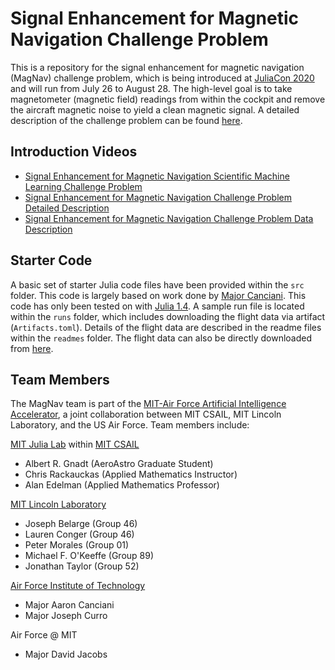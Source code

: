 # Signal Enhancement for Magnetic Navigation Challenge Problem

This is a repository for the signal enhancement for magnetic navigation (MagNav) challenge problem, which is being introduced at [JuliaCon 2020](https://juliacon.org/2020) and will run from July 26 to August 28. The high-level goal is to take magnetometer (magnetic field) readings from within the cockpit and remove the aircraft magnetic noise to yield a clean magnetic signal. A detailed description of the challenge problem can be found [here](https://arxiv.org/pdf/2007.12158.pdf).

## Introduction Videos

- [Signal Enhancement for Magnetic Navigation Scientific Machine Learning Challenge Problem](https://youtu.be/S3wKHDsHq8A)
- [Signal Enhancement for Magnetic Navigation Challenge Problem Detailed Description](https://youtu.be/qLKd1gwJhoA)
- [Signal Enhancement for Magnetic Navigation Challenge Problem Data Description](https://youtu.be/fyEt6XJRvvg)

## Starter Code

A basic set of starter Julia code files have been provided within the `src` folder. This code is largely based on work done by [Major Canciani](https://apps.dtic.mil/dtic/tr/fulltext/u2/1017870.pdf). This code has only been tested on with [Julia 1.4](https://julialang.org/downloads/). A sample run file is located within the `runs` folder, which includes downloading the flight data via artifact (`Artifacts.toml`). Details of the flight data are described in the readme files within the `readmes` folder. The flight data can also be directly downloaded from [here](https://www.dropbox.com/sh/dl/x37yr72x5a5nbz0/AADBt8ioU4Lm7JgEMQvPD7gxa/flight_data.tar.gz).

## Team Members

The MagNav team is part of the [MIT-Air Force Artificial Intelligence Accelerator](https://ai-accelerator.csail.mit.edu/), a joint
collaboration between MIT CSAIL, MIT Lincoln Laboratory, and the US Air Force. Team members include:

[MIT Julia Lab](https://julia.mit.edu/) within [MIT CSAIL](https://www.csail.mit.edu/)
- Albert R. Gnadt (AeroAstro Graduate Student)
- Chris Rackauckas (Applied Mathematics Instructor)
- Alan Edelman (Applied Mathematics Professor)

[MIT Lincoln Laboratory](https://www.ll.mit.edu/)
- Joseph Belarge (Group 46)
- Lauren Conger (Group 46)
- Peter Morales (Group 01)
- Michael F. O'Keeffe (Group 89)
- Jonathan Taylor (Group 52)

[Air Force Institute of Technology](https://www.afit.edu/)
- Major Aaron Canciani
- Major Joseph Curro

Air Force @ MIT
- Major David Jacobs
